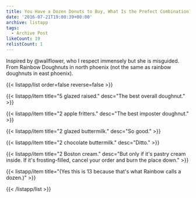 ```yaml
---
title: You Have a Dozen Donuts to Buy, What Is the Prefect Combination?
date: '2016-07-21T19:00:39+00:00'
archive: listapp
tags: 
  - Archive Post
likeCount: 19
relistCount: 1
---
```


Inspired by @wallflower, who I respect immensely but she is misguided. From Rainbow Doughnuts in north phoenix (not the same as rainbow doughnuts in east phoenix).

<!--more-->

{{< listapp/list order=false reverse=false >}}

   {{< listapp/item title="5 glazed raised."
      desc="The best overall doughnut." >}}

   {{< listapp/item title="2 apple fritters."
      desc="The best imposter doughnut." >}}

   {{< listapp/item title="2 glazed buttermilk."
      desc="So good." >}}

   {{< listapp/item title="2 chocolate buttermilk."
      desc="Ditto." >}}

   {{< listapp/item title="2 Boston cream."
      desc="But only if it's pastry cream inside. If it's frosting-filled, cancel your order and burn the place down." >}}

   {{< listapp/item title="(Yes this is 13 because that's what Rainbow calls a dozen.)" >}}

{{< /listapp/list >}}
